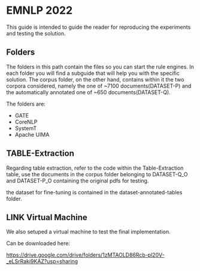 # EMNLP 2022

This guide is intended to guide the reader for reproducing the experiments and testing the solution.

## Folders

The folders in this path contain the files so you can start the rule engines. In each folder you will find a subguide that will help you with the specific solution.
The corpus folder, on the other hand, contains within it the two corpora considered, namely the one of ~7100 documents(DATASET-P) and the automatically annotated one of ~650 documents(DATASET-Q).

The folders are:

* GATE
* CoreNLP
* SystemT
* Apache UIMA 

## TABLE-Extraction

Regarding table extraction, refer to the code within the Table-Extraction table, use the documents in the corpus folder belonging to DATASET-Q_O and DATASET-P_O containing the original pdfs for testing.

the dataset for fine-tuning is contained in the dataset-annotated-tables folder.

## LINK Virtual Machine

We also setuped a virtual machine to test the final implementation.

Can be downloaded here:

https://drive.google.com/drive/folders/1zMTAOLD86Rcb-pl20V-_eLSrRakj9KAZ?usp=sharing